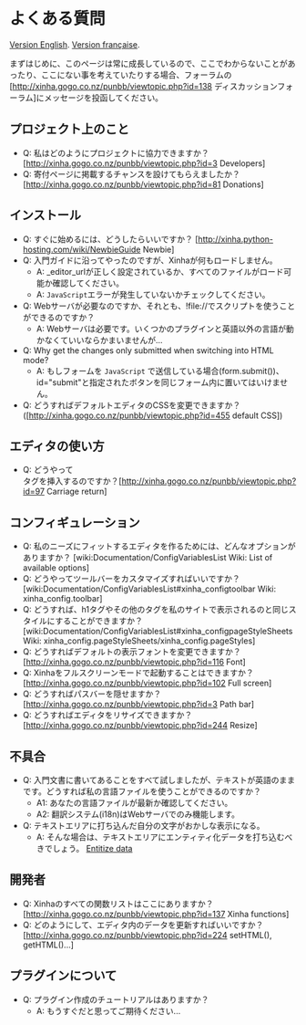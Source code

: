 # よくある質問

[Version English](FrequentlyAskedQuestions.html).
[Version française](FrequentlyAskedQuestionsFrance.html).

まずはじめに、このページは常に成長しているので、ここでわからないことがあったり、ここにない事を考えていたりする場合、フォーラムの[http://xinha.gogo.co.nz/punbb/viewtopic.php?id=138 ディスカッションフォーラム]にメッセージを投函してください。

## プロジェクト上のこと

 * Q: 私はどのようにプロジェクトに協力できますか？[http://xinha.gogo.co.nz/punbb/viewtopic.php?id=3 Developers]
 * Q: 寄付ページに掲載するチャンスを設けてもらえましたか？ [http://xinha.gogo.co.nz/punbb/viewtopic.php?id=81 Donations]

## インストール
 
 * Q: すぐに始めるには、どうしたらいいですか？ [http://xinha.python-hosting.com/wiki/NewbieGuide Newbie]
 * Q: 入門ガイドに沿ってやったのですが、Xinhaが何もロードしません。
   * A: _editor_urlが正しく設定されているか、すべてのファイルがロード可能か確認してください。 
   * A: `JavaScript`エラーが発生していないかチェックしてください。
 * Q: Webサーバが必要なのですか、それとも、!file://でスクリプトを使うことができるのですか？
   * A: Webサーバは必要です。いくつかのプラグインと英語以外の言語が動かなくていいならかまいませんが...
 * Q: Why get the changes only submitted when switching into HTML mode?
   * A: もしフォームを `JavaScript` で送信している場合(form.submit())、id="submit"と指定されたボタンを同じフォーム内に置いてはいけません。
 * Q: どうすればデフォルトエディタのCSSを変更できますか？([http://xinha.gogo.co.nz/punbb/viewtopic.php?id=455 default CSS])

## エディタの使い方

 * Q: どうやって<br>タグを挿入するのですか？[http://xinha.gogo.co.nz/punbb/viewtopic.php?id=97 Carriage return]

## コンフィギュレーション

 * Q: 私のニーズにフィットするエディタを作るためには、どんなオプションがありますか？ [wiki:Documentation/ConfigVariablesList Wiki: List of available options]
 * Q: どうやってツールバーをカスタマイズすればいいですか？[wiki:Documentation/ConfigVariablesList#xinha_configtoolbar Wiki: xinha_config.toolbar]
 * Q: どうすれば、h1タグやその他のタグを私のサイトで表示されるのと同じスタイルにすることができますか？[wiki:Documentation/ConfigVariablesList#xinha_configpageStyleSheets Wiki: xinha_config.pageStyleSheets/xinha_config.pageStyles]
 * Q: どうすればデフォルトの表示フォントを変更できますか？[http://xinha.gogo.co.nz/punbb/viewtopic.php?id=116 Font]
 * Q: Xinhaをフルスクリーンモードで起動することはできますか？[http://xinha.gogo.co.nz/punbb/viewtopic.php?id=102 Full screen]
 * Q: どうすればパスバーを隠せますか？ [http://xinha.gogo.co.nz/punbb/viewtopic.php?id=3 Path bar]
 * Q: どうすればエディタをリサイズできますか？ [http://xinha.gogo.co.nz/punbb/viewtopic.php?id=244 Resize]

 
## 不具合

 * Q: 入門文書に書いてあることをすべて試しましたが、テキストが英語のままです。どうすれば私の言語ファイルを使うことができるのですか？
   * A1: あなたの言語ファイルが最新か確認してください。
   * A2: 翻訳システム(i18n)はWebサーバでのみ機能します。
 * Q: テキストエリアに打ち込んだ自分の文字がおかしな表示になる。
   * A: そんな場合は、テキストエリアにエンティティ化データを打ち込むべきでしょう。 [Entitize data](Entize.html)

## 開発者

 * Q: Xinhaのすべての関数リストはここにありますか？ [http://xinha.gogo.co.nz/punbb/viewtopic.php?id=137 Xinha functions]
 * Q: どのようにして、エディタ内のデータを更新すればいいですか？[http://xinha.gogo.co.nz/punbb/viewtopic.php?id=224 setHTML(), getHTML()...]

## プラグインについて

 * Q: プラグイン作成のチュートリアルはありますか？
   * A: もうすぐだと思ってご期待ください...
